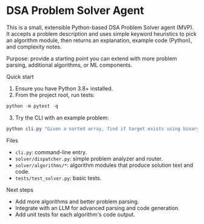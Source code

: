 # DSA Problem Solver Agent

This is a small, extensible Python-based DSA Problem Solver agent (MVP).
It accepts a problem description and uses simple keyword heuristics to pick an algorithm module, then returns an explanation, example code (Python), and complexity notes.

Purpose: provide a starting point you can extend with more problem parsing, additional algorithms, or ML components.

Quick start

1. Ensure you have Python 3.8+ installed.
2. From the project root, run tests:

```powershell
python -m pytest -q
```

3. Try the CLI with an example problem:

```powershell
python cli.py "Given a sorted array, find if target exists using binary search"
```

Files
- `cli.py`: command-line entry.
- `solver/dispatcher.py`: simple problem analyzer and router.
- `solver/algorithms/*`: algorithm modules that produce solution text and code.
- `tests/test_solver.py`: basic tests.

Next steps
- Add more algorithms and better problem parsing.
- Integrate with an LLM for advanced parsing and code generation.
- Add unit tests for each algorithm's code output.
